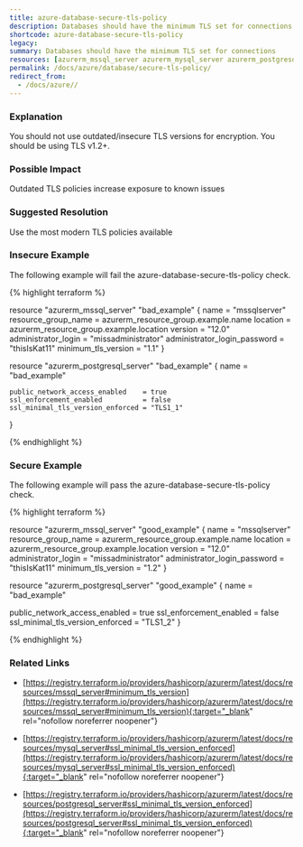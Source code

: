 ```yaml
---
title: azure-database-secure-tls-policy
description: Databases should have the minimum TLS set for connections
shortcode: azure-database-secure-tls-policy
legacy: 
summary: Databases should have the minimum TLS set for connections 
resources: [azurerm_mssql_server azurerm_mysql_server azurerm_postgresql_server] 
permalink: /docs/azure/database/secure-tls-policy/
redirect_from: 
  - /docs/azure//
---
```


### Explanation

You should not use outdated/insecure TLS versions for encryption. You should be using TLS v1.2+.

### Possible Impact
Outdated TLS policies increase exposure to known issues

### Suggested Resolution
Use the most modern TLS policies available


### Insecure Example

The following example will fail the azure-database-secure-tls-policy check.

{% highlight terraform %}

resource "azurerm_mssql_server" "bad_example" {
  name                         = "mssqlserver"
  resource_group_name          = azurerm_resource_group.example.name
  location                     = azurerm_resource_group.example.location
  version                      = "12.0"
  administrator_login          = "missadministrator"
  administrator_login_password = "thisIsKat11"
  minimum_tls_version          = "1.1"
}

resource "azurerm_postgresql_server" "bad_example" {
	name                = "bad_example"
  
	public_network_access_enabled    = true
	ssl_enforcement_enabled          = false
	ssl_minimal_tls_version_enforced = "TLS1_1"
  }

{% endhighlight %}



### Secure Example

The following example will pass the azure-database-secure-tls-policy check.

{% highlight terraform %}

resource "azurerm_mssql_server" "good_example" {
  name                         = "mssqlserver"
  resource_group_name          = azurerm_resource_group.example.name
  location                     = azurerm_resource_group.example.location
  version                      = "12.0"
  administrator_login          = "missadministrator"
  administrator_login_password = "thisIsKat11"
  minimum_tls_version          = "1.2"
}

resource "azurerm_postgresql_server" "good_example" {
  name                = "bad_example"

  public_network_access_enabled    = true
  ssl_enforcement_enabled          = false
  ssl_minimal_tls_version_enforced = "TLS1_2"
}

{% endhighlight %}



### Related Links


- [https://registry.terraform.io/providers/hashicorp/azurerm/latest/docs/resources/mssql_server#minimum_tls_version](https://registry.terraform.io/providers/hashicorp/azurerm/latest/docs/resources/mssql_server#minimum_tls_version){:target="_blank" rel="nofollow noreferrer noopener"}

- [https://registry.terraform.io/providers/hashicorp/azurerm/latest/docs/resources/mysql_server#ssl_minimal_tls_version_enforced](https://registry.terraform.io/providers/hashicorp/azurerm/latest/docs/resources/mysql_server#ssl_minimal_tls_version_enforced){:target="_blank" rel="nofollow noreferrer noopener"}

- [https://registry.terraform.io/providers/hashicorp/azurerm/latest/docs/resources/postgresql_server#ssl_minimal_tls_version_enforced](https://registry.terraform.io/providers/hashicorp/azurerm/latest/docs/resources/postgresql_server#ssl_minimal_tls_version_enforced){:target="_blank" rel="nofollow noreferrer noopener"}


